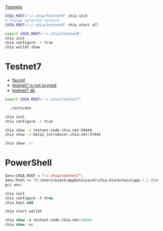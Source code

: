  [Testnets](https://github.com/Chia-Network/chia-blockchain/wiki/INSTALL#testnets)

``` sh
CHIA_ROOT="~/.chia/testnet0" chia init
# Change selected network
CHIA_ROOT="~/.chia/testnet0" chia start all
```


``` sh
export CHIA_ROOT="~/.chia/testnet0"
chia init
chia configure -t true
chia wallet show
```

# Testnet7
- [faucet](https://chia-faucet.com)
- [testnet7 is not scyned](https://github.com/Chia-Network/chia-blockchain/issues/4404)
- [testnet7 db](https://download.chia.net/testnet7/blockchain_v1_testnet7.sqlite)


``` sh
export CHIA_ROOT="~/.chia/testnet7"

. ./activate

chia init
chia configure -t true

chia show -a testnet-node.chia.net:58444
chia show -a beta1_introducer.chia.net:57444

chia show -sc
```

# PowerShell
``` ps
$env:CHIA_ROOT = "~/.chia/testnet7";
$env:Path += "C:\Users\kimsk\AppData\Local\chia-blockchain\app-1.2.0\resources\app.asar.unpacked\daemon;"
gci env:

chia init
chia configure -t true
chia keys add

chia start wallet

chia show -a testnet-node.chia.net:58444
chia show -sc

```

